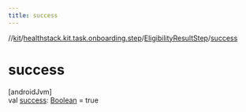 ```yaml
---
title: success
---
```

//[kit](../../../index.html)/[healthstack.kit.task.onboarding.step](../index.html)/[EligibilityResultStep](index.html)/[success](success.html)



# success



[androidJvm]\
val [success](success.html): [Boolean](https://kotlinlang.org/api/latest/jvm/stdlib/kotlin/-boolean/index.html) = true




